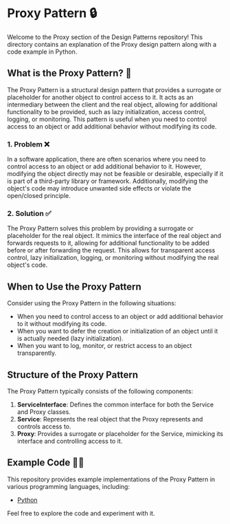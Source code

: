 # Proxy Pattern 🔒

Welcome to the Proxy section of the Design Patterns repository! This directory contains an explanation of the Proxy design pattern along with a code example in Python.

## What is the Proxy Pattern? 🤔

The Proxy Pattern is a structural design pattern that provides a surrogate or placeholder for another object to control access to it. It acts as an intermediary between the client and the real object, allowing for additional functionality to be provided, such as lazy initialization, access control, logging, or monitoring. This pattern is useful when you need to control access to an object or add additional behavior without modifying its code.

### 1. Problem ❌

In a software application, there are often scenarios where you need to control access to an object or add additional behavior to it. However, modifying the object directly may not be feasible or desirable, especially if it is part of a third-party library or framework. Additionally, modifying the object's code may introduce unwanted side effects or violate the open/closed principle.

### 2. Solution ✅

The Proxy Pattern solves this problem by providing a surrogate or placeholder for the real object. It mimics the interface of the real object and forwards requests to it, allowing for additional functionality to be added before or after forwarding the request. This allows for transparent access control, lazy initialization, logging, or monitoring without modifying the real object's code.

## When to Use the Proxy Pattern

Consider using the Proxy Pattern in the following situations:

- When you need to control access to an object or add additional behavior to it without modifying its code.
- When you want to defer the creation or initialization of an object until it is actually needed (lazy initialization).
- When you want to log, monitor, or restrict access to an object transparently.

## Structure of the Proxy Pattern

The Proxy Pattern typically consists of the following components:

1. **ServiceInterface**: Defines the common interface for both the Service and Proxy classes.
2. **Service**: Represents the real object that the Proxy represents and controls access to.
3. **Proxy**: Provides a surrogate or placeholder for the Service, mimicking its interface and controlling access to it.

## Example Code 🧑‍💻

This repository provides example implementations of the Proxy Pattern in various programming languages, including:

- [Python](./python-example.py)

Feel free to explore the code and experiment with it.
